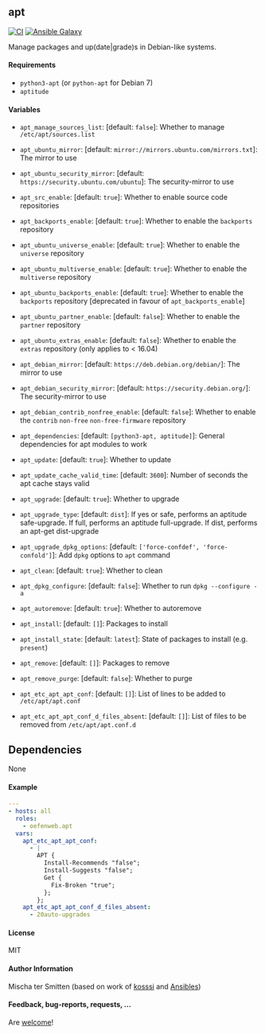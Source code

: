 ## apt

[![CI](https://github.com/Oefenweb/ansible-apt/workflows/CI/badge.svg)](https://github.com/Oefenweb/ansible-apt/actions?query=workflow%3ACI)
[![Ansible Galaxy](http://img.shields.io/badge/ansible--galaxy-apt-blue.svg)](https://galaxy.ansible.com/Oefenweb/apt)

Manage packages and up(date|grade)s in Debian-like systems.

#### Requirements

* `python3-apt` (or `python-apt` for Debian 7)
* `aptitude`

#### Variables

* `apt_manage_sources_list`: [default: `false`]: Whether to manage `/etc/apt/sources.list`
* `apt_ubuntu_mirror`: [default: `mirror://mirrors.ubuntu.com/mirrors.txt`]: The mirror to use
* `apt_ubuntu_security_mirror`: [default: `https://security.ubuntu.com/ubuntu`]: The security-mirror to use
* `apt_src_enable`: [default: `true`]: Whether to enable source code repositories
* `apt_backports_enable`: [default: `true`]: Whether to enable the `backports` repository
* `apt_ubuntu_universe_enable`: [default: `true`]: Whether to enable the `universe` repository
* `apt_ubuntu_multiverse_enable`: [default: `true`]: Whether to enable the `multiverse` repository
* `apt_ubuntu_backports_enable`: [default: `true`]: Whether to enable the `backports` repository [deprecated in favour of `apt_backports_enable`]
* `apt_ubuntu_partner_enable`: [default: `false`]: Whether to enable the `partner` repository
* `apt_ubuntu_extras_enable`: [default: `false`]: Whether to enable the `extras` repository (only applies to < 16.04)
* `apt_debian_mirror`: [default: `https://deb.debian.org/debian/`]: The mirror to use
* `apt_debian_security_mirror`: [default: `https://security.debian.org/`]: The security-mirror to use
* `apt_debian_contrib_nonfree_enable`: [default: `false`]: Whether to enable the `contrib` `non-free` `non-free-firmware` repository

* `apt_dependencies`: [default: `[python3-apt, aptitude]`]: General dependencies for apt modules to work
* `apt_update`: [default: `true`]: Whether to update
* `apt_update_cache_valid_time`: [default: `3600`]: Number of seconds the apt cache stays valid
* `apt_upgrade`: [default: `true`]: Whether to upgrade
* `apt_upgrade_type`: [default: `dist`]: If yes or safe, performs an aptitude safe-upgrade. If full, performs an aptitude full-upgrade. If dist, performs an apt-get dist-upgrade
* `apt_upgrade_dpkg_options`: [default: `['force-confdef', 'force-confold']`]: Add `dpkg` options to `apt` command
* `apt_clean`: [default: `true`]: Whether to clean
* `apt_dpkg_configure`: [default: `false`]: Whether to run `dpkg --configure -a`
* `apt_autoremove`: [default: `true`]: Whether to autoremove
* `apt_install`: [default: `[]`]: Packages to install
* `apt_install_state`: [default: `latest`]: State of packages to install (e.g. `present`)
* `apt_remove`: [default: `[]`]: Packages to remove
* `apt_remove_purge`: [default: `false`]: Whether to purge

* `apt_etc_apt_apt_conf`: [default: `[]`]: List of lines to be added to `/etc/apt/apt.conf`
* `apt_etc_apt_apt_conf_d_files_absent`: [default: `[]`]: List of files to be removed from `/etc/apt/apt.conf.d`

## Dependencies

None

#### Example

```yaml
---
- hosts: all
  roles:
    - oefenweb.apt
  vars:
    apt_etc_apt_apt_conf:
      - |
        APT {
          Install-Recommends "false";
          Install-Suggests "false";
          Get {
            Fix-Broken "true";
          };
        };
    apt_etc_apt_apt_conf_d_files_absent:
      - 20auto-upgrades
```

#### License

MIT

#### Author Information

Mischa ter Smitten (based on work of [kosssi](https://github.com/kosssi) and [Ansibles](https://github.com/Ansibles))

#### Feedback, bug-reports, requests, ...

Are [welcome](https://github.com/Oefenweb/ansible-apt/issues)!
